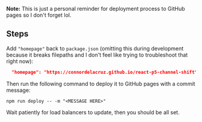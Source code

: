 **Note:** This is just a personal reminder for deployment process to GitHub pages so I don't forget lol.

## Steps

Add `"homepage"` back to `package.json` (omitting this during development because it breaks filepaths and I don't feel like trying to troubleshoot that right now):

```json
  "homepage": "https://connordelacruz.github.io/react-p5-channel-shift",
```

Then run the following command to deploy it to GitHub pages with a commit message:

```
npm run deploy -- -m "<MESSAGE HERE>"
```

Wait patiently for load balancers to update, then you should be all set.

